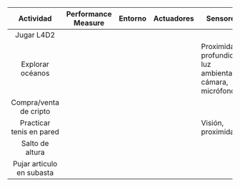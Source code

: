 | Actividad | Performance Measure | Entorno  | Actuadores | Sensores |
|:---------:|---------------------|----------| -----------|----------|
| Jugar L4D2                | | | | |
| Explorar océanos | | | | Proximidad, profundidad, luz ambiental, cámara, micrófono |
| Compra/venta de cripto    | | | | |
| Practicar tenis en pared  | | | | Visión, proximidad |
| Salto de altura           | | | | |
| Pujar articulo en subasta | | | | |
